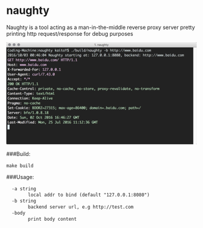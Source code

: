 # naughty
Naughty is a tool acting as a man-in-the-middle reverse proxy server pretty printing http request/response for debug purposes

![screenshot](./screenshot.png)

###Build:

	make build

###Usage:

	  -a string
	    	local addr to bind (default "127.0.0.1:8080")
	  -b string
	    	backend server url, e.g http://test.com
	  -body
	    	print body content